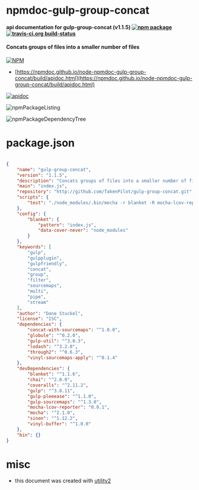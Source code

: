 # npmdoc-gulp-group-concat

#### api documentation for  gulp-group-concat (v1.1.5)  [![npm package](https://img.shields.io/npm/v/npmdoc-gulp-group-concat.svg?style=flat-square)](https://www.npmjs.org/package/npmdoc-gulp-group-concat) [![travis-ci.org build-status](https://api.travis-ci.org/npmdoc/node-npmdoc-gulp-group-concat.svg)](https://travis-ci.org/npmdoc/node-npmdoc-gulp-group-concat)

#### Concats groups of files into a smaller number of files

[![NPM](https://nodei.co/npm/gulp-group-concat.png?downloads=true&downloadRank=true&stars=true)](https://www.npmjs.com/package/gulp-group-concat)

- [https://npmdoc.github.io/node-npmdoc-gulp-group-concat/build/apidoc.html](https://npmdoc.github.io/node-npmdoc-gulp-group-concat/build/apidoc.html)

[![apidoc](https://npmdoc.github.io/node-npmdoc-gulp-group-concat/build/screenCapture.buildCi.browser.%252Ftmp%252Fbuild%252Fapidoc.html.png)](https://npmdoc.github.io/node-npmdoc-gulp-group-concat/build/apidoc.html)

![npmPackageListing](https://npmdoc.github.io/node-npmdoc-gulp-group-concat/build/screenCapture.npmPackageListing.svg)

![npmPackageDependencyTree](https://npmdoc.github.io/node-npmdoc-gulp-group-concat/build/screenCapture.npmPackageDependencyTree.svg)



# package.json

```json

{
    "name": "gulp-group-concat",
    "version": "1.1.5",
    "description": "Concats groups of files into a smaller number of files",
    "main": "index.js",
    "repository": "http://github.com/TakenPilot/gulp-group-concat.git",
    "scripts": {
        "test": "./node_modules/.bin/mocha -r blanket -R mocha-lcov-reporter | ./node_modules/coveralls/bin/coveralls.js"
    },
    "config": {
        "blanket": {
            "pattern": "index.js",
            "data-cover-never": "node_modules"
        }
    },
    "keywords": [
        "gulp",
        "gulpplugin",
        "gulpfriendly",
        "concat",
        "group",
        "filter",
        "sourcemaps",
        "multi",
        "pipe",
        "stream"
    ],
    "author": "Dane Stuckel",
    "license": "ISC",
    "dependencies": {
        "concat-with-sourcemaps": "^1.0.0",
        "globule": "^0.2.0",
        "gulp-util": "^3.0.3",
        "lodash": "^3.2.0",
        "through2": "^0.6.3",
        "vinyl-sourcemaps-apply": "^0.1.4"
    },
    "devDependencies": {
        "blanket": "^1.1.6",
        "chai": "^2.0.0",
        "coveralls": "^2.11.2",
        "gulp": "^3.8.11",
        "gulp-pleeease": "^1.1.0",
        "gulp-sourcemaps": "^1.3.0",
        "mocha-lcov-reporter": "0.0.1",
        "mocha": "^2.1.0",
        "sinon": "^1.12.2",
        "vinyl-buffer": "^1.0.0"
    },
    "bin": {}
}
```



# misc
- this document was created with [utility2](https://github.com/kaizhu256/node-utility2)
